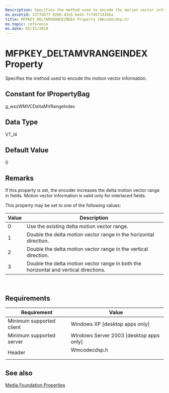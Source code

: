 ```yaml
---
Description: Specifies the method used to encode the motion vector information.
ms.assetid: 22ffdb77-9266-42e5-be41-fc7457141bba
title: MFPKEY_DELTAMVRANGEINDEX Property (Wmcodecdsp.h)
ms.topic: reference
ms.date: 05/31/2018
---
```


# MFPKEY\_DELTAMVRANGEINDEX Property

Specifies the method used to encode the motion vector information.

## Constant for IPropertyBag

g\_wszWMVCDeltaMVRangeIndex

## Data Type

VT\_I4

## Default Value

0

## Remarks

If this property is set, the encoder increases the delta motion vector range in fields. Motion vector information is valid only for interlaced fields.

This property may be set to one of the following values:



| Value | Description                                                                          |
|-------|--------------------------------------------------------------------------------------|
| 0     | Use the existing delta motion vector range.                                          |
| 1     | Double the delta motion vector range in the horizontal direction.                    |
| 2     | Double the delta motion vector range in the vertical direction.                      |
| 3     | Double the delta motion vector range in both the horizontal and vertical directions. |



 

## Requirements



| Requirement | Value |
|-------------------------------------|-----------------------------------------------------------------------------------------|
| Minimum supported client<br/> | Windows XP \[desktop apps only\]<br/>                                             |
| Minimum supported server<br/> | Windows Server 2003 \[desktop apps only\]<br/>                                    |
| Header<br/>                   | <dl> <dt>Wmcodecdsp.h</dt> </dl> |



## See also

<dl> <dt>

[Media Foundation Properties](media-foundation-properties.md)
</dt> </dl>

 

 




